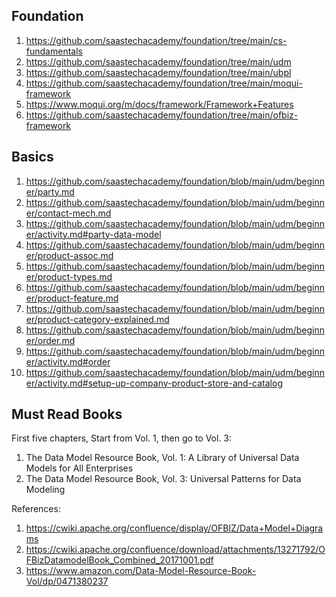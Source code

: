 ## Foundation

1. https://github.com/saastechacademy/foundation/tree/main/cs-fundamentals
2. https://github.com/saastechacademy/foundation/tree/main/udm
3. https://github.com/saastechacademy/foundation/tree/main/ubpl
4. https://github.com/saastechacademy/foundation/tree/main/moqui-framework
5. https://www.moqui.org/m/docs/framework/Framework+Features
6. https://github.com/saastechacademy/foundation/tree/main/ofbiz-framework

## Basics 

1. https://github.com/saastechacademy/foundation/blob/main/udm/beginner/party.md
2. https://github.com/saastechacademy/foundation/blob/main/udm/beginner/contact-mech.md
3. https://github.com/saastechacademy/foundation/blob/main/udm/beginner/activity.md#party-data-model
4. https://github.com/saastechacademy/foundation/blob/main/udm/beginner/product-assoc.md
5. https://github.com/saastechacademy/foundation/blob/main/udm/beginner/product-types.md
6. https://github.com/saastechacademy/foundation/blob/main/udm/beginner/product-feature.md
7. https://github.com/saastechacademy/foundation/blob/main/udm/beginner/product-category-explained.md
8. https://github.com/saastechacademy/foundation/blob/main/udm/beginner/order.md
9. https://github.com/saastechacademy/foundation/blob/main/udm/beginner/activity.md#order
10. https://github.com/saastechacademy/foundation/blob/main/udm/beginner/activity.md#setup-up-company-product-store-and-catalog


## Must Read Books
First five chapters, Start from Vol. 1, then go to Vol. 3:

1. The Data Model Resource Book, Vol. 1: A Library of Universal Data Models for All Enterprises
2. The Data Model Resource Book, Vol. 3: Universal Patterns for Data Modeling


References:

1. https://cwiki.apache.org/confluence/display/OFBIZ/Data+Model+Diagrams
2. https://cwiki.apache.org/confluence/download/attachments/13271792/OFBizDatamodelBook_Combined_20171001.pdf
3. https://www.amazon.com/Data-Model-Resource-Book-Vol/dp/0471380237
